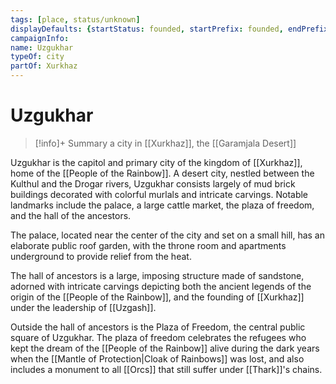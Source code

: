 ```yaml
---
tags: [place, status/unknown]
displayDefaults: {startStatus: founded, startPrefix: founded, endPrefix: destroyed, endStatus: destroyed}
campaignInfo:
name: Uzgukhar
typeOf: city
partOf: Xurkhaz
---
```

# Uzgukhar
>[!info]+ Summary
> a city in [[Xurkhaz]], the [[Garamjala Desert]]

Uzgukhar is the capitol and primary city of the kingdom of [[Xurkhaz]], home of the [[People of the Rainbow]]. A desert city, nestled between the Kulthul and the Drogar rivers, Uzgukhar consists largely of mud brick buildings decorated with colorful murlals and intricate carvings. Notable landmarks include the palace, a large cattle market, the plaza of freedom, and the hall of the ancestors. 

The palace, located near the center of the city and set on a small hill, has an elaborate public roof garden, with the throne room and apartments underground to provide relief from the heat. 

The hall of ancestors is a large, imposing structure made of sandstone, adorned with intricate carvings depicting both the ancient legends of the origin of the [[People of the Rainbow]], and the founding of [[Xurkhaz]] under the leadership of [[Uzgash]]. 

Outside the hall of ancestors is the Plaza of Freedom, the central public square of Uzgukhar. The plaza of freedom celebrates the refugees who kept the dream of the [[People of the Rainbow]] alive during the dark years when the [[Mantle of Protection|Cloak of Rainbows]] was lost, and also includes a monument to all [[Orcs]] that still suffer under [[Thark]]'s chains. 